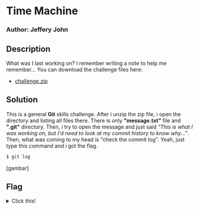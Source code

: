 # Time  Machine
### Author: Jeffery John

## Description
What was I last working on? I remember writing a note to help me remember...
You can download the challenge files here:
- [challenge.zip](https://artifacts.picoctf.net/c_titan/67/challenge.zip)


## Solution
This is a general **Git** skills challenge. After i unzip the zip file, i open the directory and listing all files there. There is only **"message.txt"** file and **".git"** directory.
Then, i try to open the message and just said _"This is what I was working on, but I'd need to look at my commit history to know why..."_. Then, what was coming to my head is "check the commit log". Yeah, just type this command and i got the flag.
```sh
$ git log
```
[gambar]


## Flag
<details>
    <summary>Click this!</summary>

```
picoCTF{t1m3m@ch1n3_5cde9075}
```

</details>
